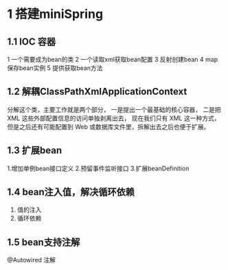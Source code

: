 # 1 搭建miniSpring


## 1.1 IOC 容器

1 一个需要成为bean的类
2 一个读取xml获取bean配置
3 反射创建bean
4 map保存bean实例
5 提供获取bean方法

## 1.2 解耦ClassPathXmlApplicationContext
分解这个类，主要工作就是两个部分，
一是提出一个最基础的核心容器，
二是把 XML 这些外部配置信息的访问单独剥离出去，
现在我们只有 XML 这一种方式，但是之后还有可能配置到 Web 或数据库文件里，拆解出去之后也便于扩展。

## 1.3 扩展bean
    
1.增加单例bean接口定义
2.预留事件监听接口
3.扩展beanDefinition

## 1.4 bean注入值，解决循环依赖
1. 值的注入
2. 循环依赖

## 1.5 bean支持注解

@Autowired 注解


